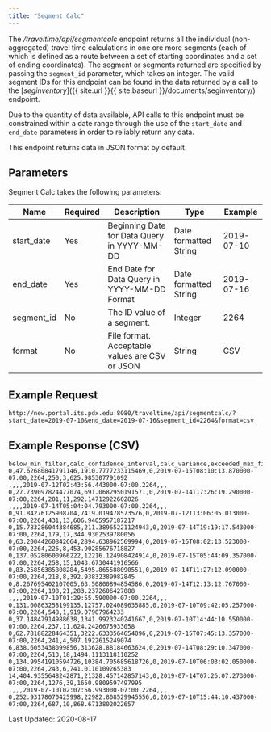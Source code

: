 ```yaml
---
title: "Segment Calc"
---
```

The _/traveltime/api/segmentcalc_ endpoint returns all the individual (non-aggregated) travel time calculations in one ore more segments (each of which is defined as a route between a set of starting coordinates and a set of ending coordinates). The segment or segments returned are specified by passing the `segment_id` parameter, which takes an integer. The valid segment IDs for this endpoint can be found in the data returned by a call to the [_seginventory_]({{ site.url }}{{ site.baseurl }}/documents/seginventory/) endpoint.

Due to the quantity of data available, API calls to this endpoint must be constrained within a date range through the use of the `start_date` and `end_date` parameters in order to reliably return any data.

This endpoint returns data in JSON format by default.

## Parameters
Segment Calc takes the following parameters:

| Name         | Required  | Description                                      | Type                  | Example      |
| ------------ | --------- | ------------------------------------------------ | --------------------- | ------------ |
| start_date   | Yes       | Beginning Date for Data Query in YYYY-MM-DD      | Date formatted String | 2019-07-10   |
| end_date     | Yes       | End Date for Data Query in YYYY-MM-DD Format     | Date formatted String | 2019-07-16   |
| segment_id   | No        | The ID value of a segment.                       | Integer               | 2264         |
| format       | No        | File format. Acceptable values are CSV or JSON   | String                | CSV          |

## Example Request
```http://new.portal.its.pdx.edu:8080/traveltime/api/segmentcalc/?start_date=2019-07-10&end_date=2019-07-16&segment_id=2264&format=csv```

## Example Response (CSV)
```
below_min_filter,calc_confidence_interval,calc_variance,exceeded_max_filter,segment_calc_time,segment_id,segment_travel_time,std_deviation_calc_samples_removed,std_deviation_filter_value
0,47.62680841791146,1910.7777233115469,0,2019-07-15T08:10:13.870000-07:00,2264,250,3,625.985307791092
,,,,2019-07-12T02:43:56.443000-07:00,2264,,,
0,27.739097824477074,691.0682950191571,0,2019-07-14T17:26:19.290000-07:00,2264,201,11,292.14712922602826
,,,,2019-07-14T05:04:04.793000-07:00,2264,,,
0,91.84276125908704,7419.019478573576,0,2019-07-12T13:06:05.013000-07:00,2264,431,13,606.9405957187217
0,15.783286044384685,211.38965221124943,0,2019-07-14T19:19:17.543000-07:00,2264,179,17,344.9302539780056
0,63.20044260842664,2894.638962569994,0,2019-07-15T08:02:13.523000-07:00,2264,226,8,453.90285676718827
0,137.05280600966222,12216.124908424914,0,2019-07-15T05:44:09.357000-07:00,2264,258,15,1043.6730441916566
0,83.25856385808284,5495.865588090551,0,2019-07-14T11:27:12.090000-07:00,2264,218,8,392.93832389982845
0,8.267695402107005,63.50800894854586,0,2019-07-14T12:13:12.767000-07:00,2264,198,21,283.2372606427088
,,,,2019-07-10T01:29:55.590000-07:00,2264,,,
0,131.00863258199135,12757.024089635885,0,2019-07-10T09:42:05.257000-07:00,2264,548,1,919.07907964233
0,37.14847914988638,1341.9923240241667,0,2019-07-10T14:44:10.550000-07:00,2264,237,11,624.2426675933058
0,62.78188228464351,3222.6333564654096,0,2019-07-15T07:45:13.357000-07:00,2264,241,4,507.1922615249074
6,838.6053438099856,313628.88184663624,0,2019-07-14T08:29:10.347000-07:00,2264,513,18,1494.1113118110252
0,134.99541910594726,10384.705685618726,0,2019-07-10T06:03:02.050000-07:00,2264,243,6,741.0110109265383
14,404.9355648242871,21328.457142857143,0,2019-07-14T07:26:07.273000-07:00,2264,1276,39,1650.9809597497995
,,,,2019-07-10T02:07:56.993000-07:00,2264,,,
0,252.93178070425998,22982.808529945556,0,2019-07-10T15:44:10.437000-07:00,2264,687,10,868.6713802022657
```
Last Updated: 2020-08-17
